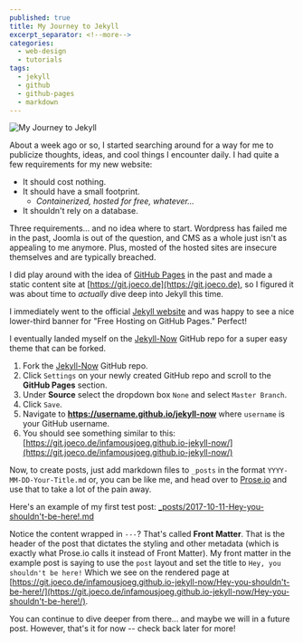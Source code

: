 ```yaml
---
published: true
title: My Journey to Jekyll
excerpt_separator: <!--more-->
categories:
  - web-design
  - tutorials
tags:
  - jekyll
  - github
  - github-pages
  - markdown
---
```

![My Journey to Jekyll](https://jekyllrb.com/img/logo-2x.png)

About a week ago or so, I started searching around for a way for me to publicize thoughts, ideas, and cool things I encounter daily.  I had quite a few requirements for my new website:

* It should cost nothing.
* It should have a small footprint.
  * _Containerized, hosted for free, whatever..._
* It shouldn't rely on a database.

Three requirements... and no idea where to start.  Wordpress has failed me in the past, Joomla is out of the question, and CMS as a whole just isn't as appealing to me anymore.  Plus, mosted of the hosted sites are insecure themselves and are typically breached.

I did play around with the idea of [GitHub Pages](https://pages.github.com/) in the past and made a static content site at [https://git.joeco.de](https://git.joeco.de), so I figured it was about time to _actually_ dive deep into Jekyll this time.

<!--more-->

I immediately went to the official [Jekyll website](https://jekyllrb.com) and was happy to see a nice lower-third banner for "Free Hosting on GitHub Pages."  Perfect!

I eventually landed myself on the [Jekyll-Now](https://github.com/barryclark/jekyll-now) GitHub repo for a super easy theme that can be forked.

1. Fork the [Jekyll-Now](https://github.com/barryclark/jekyll-now) GitHub repo.
2. Click `Settings` on your newly created GitHub repo and scroll to the **GitHub Pages** section.
3. Under **Source** select the dropdown box `None` and select `Master Branch`.
4. Click `Save`.
5. Navigate to **https://username.github.io/jekyll-now** where `username` is your GitHub username.
6. You should see something similar to this: [https://git.joeco.de/infamousjoeg.github.io-jekyll-now/](https://git.joeco.de/infamousjoeg.github.io-jekyll-now/)

Now, to create posts, just add markdown files to `_posts` in the format `YYYY-MM-DD-Your-Title.md` or, you can be like me, and head over to [Prose.io](https://prose.io) and use that to take a lot of the pain away.

Here's an example of my first test post: [_posts/2017-10-11-Hey-you-shouldn't-be-here!.md](https://raw.githubusercontent.com/infamousjoeg/infamousjoeg.github.io-jekyll-now/gh-pages/_posts/2017-10-11-Hey-you-shouldn't-be-here!.md)

Notice the content wrapped in `---`?  That's called **Front Matter**.  That is the header of the post that dictates the styling and other metadata (which is exactly what Prose.io calls it instead of Front Matter).  My front matter in the example post is saying to use the `post` layout and set the title to `Hey, you shouldn't be here!`  Which we see on the rendered page at [https://git.joeco.de/infamousjoeg.github.io-jekyll-now/Hey-you-shouldn't-be-here!/](https://git.joeco.de/infamousjoeg.github.io-jekyll-now/Hey-you-shouldn't-be-here!/).

You can continue to dive deeper from there... and maybe we will in a future post.  However, that's it for now -- check back later for more!
